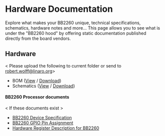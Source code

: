 # Hardware Documentation

Explore what makes your BB2260 unique, technical specifications, schematics, hardware notes and more... This page allows you to see what is under the "BB2260 hood" by offering static documentation published directly from the board vendors.

## Hardware

< Please upload the following to current folder or send to robert.wolff@linaro.org>

- BOM ([View]() / [Download]())
- Schematics ([View]() / [Download]())

#### BB2260 Processor documents

< If these documents exist >

- [BB2260 Device Specification]()
- [BB2260 GPIO Pin Assignment]()
- [Hardware Register Description for BB2260]()
